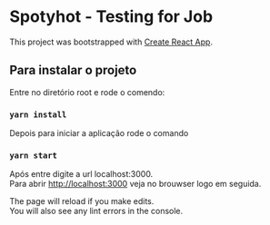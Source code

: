 # Spotyhot - Testing for Job

This project was bootstrapped with [Create React App](https://github.com/facebook/create-react-app).

## Para instalar o projeto
Entre no diretório root e rode o comendo:

### `yarn install`
Depois para iniciar a aplicação rode o comando

### `yarn start`

Após entre digite a url localhost:3000.\
Para abrir [http://localhost:3000](http://localhost:3000) veja no brouwser logo em seguida.

The page will reload if you make edits.\
You will also see any lint errors in the console.
